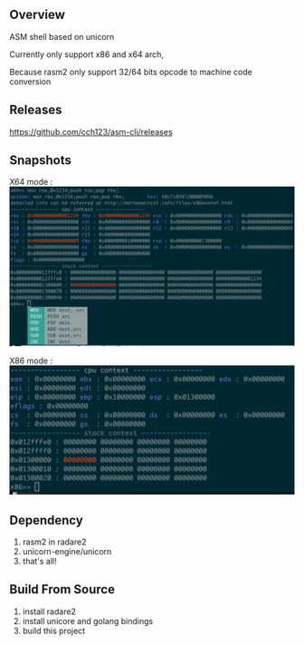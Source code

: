 Overview
----------------
ASM shell based on unicorn

Currently only support x86 and x64 arch,

Because rasm2 only support 32/64 bits opcode to machine code conversion

Releases
---------------
https://github.com/cch123/asm-cli/releases

Snapshots
----------------
X64 mode :
![x64](imgs/x64.png)

X86 mode :
![x86](imgs/x86.png)

Dependency
----------------
1. rasm2 in radare2
2. unicorn-engine/unicorn
3. that's all!

Build From Source
----------------
1. install radare2
2. install unicore and golang bindings
3. build this project

